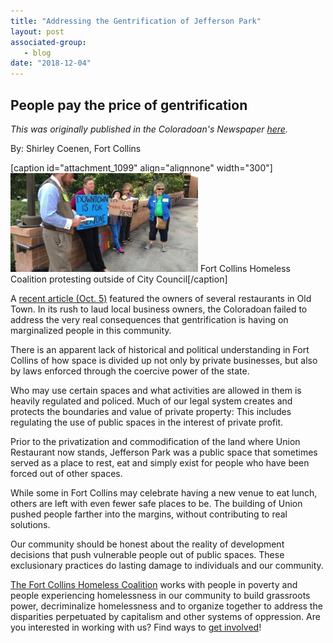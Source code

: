 ```yaml
---
title: "Addressing the Gentrification of Jefferson Park"
layout: post
associated-group:
   - blog
date: "2018-12-04"
---
```


## People pay the price of gentrification

_This was originally published in the Coloradoan's Newspaper [here](https://www.coloradoan.com/story/opinion/2018/12/02/opinion-letters-editor-gentrification-and-csus-stadium/2156026002/)._

By: Shirley Coenen, Fort Collins

\[caption id="attachment\_1099" align="alignnone" width="300"\][![](/media/downtown-for-everyone-300x158.jpeg)](http://fccan.org/uncategorized/coloradoans-letter-to-the-editor-gentrification-of-jefferson-park/attachment/downtown-for-everyone/) Fort Collins Homeless Coalition protesting outside of City Council\[/caption\]

A [recent article (Oct. 5)](https://www.coloradoan.com/story/life/food/2018/10/05/fort-collins-restaurants-social-union-rodizio-grill-melting-pot-restaurateurs-empire/1527271002/) featured the owners of several restaurants in Old Town. In its rush to laud local business owners, the Coloradoan failed to address the very real consequences that gentrification is having on marginalized people in this community.

There is an apparent lack of historical and political understanding in Fort Collins of how space is divided up not only by private businesses, but also by laws enforced through the coercive power of the state.

Who may use certain spaces and what activities are allowed in them is heavily regulated and policed. Much of our legal system creates and protects the boundaries and value of private property: This includes regulating the use of public spaces in the interest of private profit.

Prior to the privatization and commodification of the land where Union Restaurant now stands, Jefferson Park was a public space that sometimes served as a place to rest, eat and simply exist for people who have been forced out of other spaces.

While some in Fort Collins may celebrate having a new venue to eat lunch, others are left with even fewer safe places to be. The building of Union pushed people farther into the margins, without contributing to real solutions.

Our community should be honest about the reality of development decisions that push vulnerable people out of public spaces. These exclusionary practices do lasting damage to individuals and our community.

[The Fort Collins Homeless Coalition](http://fccan.org/uncategorized/the-system-is-broken-fort-collins-homeless-coalition-and-the-decriminalization-of-poverty/) works with people in poverty and people experiencing homelessness in our community to build grassroots power, decriminalize homelessness and to organize together to address the disparities perpetuated by capitalism and other systems of oppression. Are you interested in working with us? Find ways to [get involved](http://fccan.org/take-action/)!
